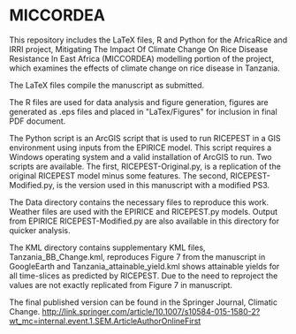 MICCORDEA
========

This repository includes the LaTeX files, R and Python for the AfricaRice and IRRI project, Mitigating The Impact Of Climate Change On Rice Disease Resistance In East Africa (MICCORDEA) modelling portion of the project, which examines the effects of climate change on rice disease in Tanzania.

The LaTeX files compile the manuscript as submitted.

The R files are used for data analysis and figure generation, figures are generated as .eps files and placed in "LaTex/Figures" for inclusion in final PDF document.

The Python script is an ArcGIS script that is used to run RICEPEST in a GIS environment using inputs from the EPIRICE model. This script requires a Windows operating system and a valid installation of ArcGIS to run. Two scripts are available. The first, RICEPEST-Original.py, is a replication of the original RICEPEST model minus some features. The second, RICEPEST-Modified.py, is the version used in this manuscript with a modified PS3.

The Data directory contains the necessary files to reproduce this work. Weather files are used with the EPIRICE and RICEPEST.py models. Output from EPIRICE RICEPEST-Modified.py are also available in this directory for quicker analysis.

The KML directory contains supplementary KML files, Tanzania_BB_Change.kml, reproduces Figure 7 from the manuscript in GoogleEarth and Tanzania_attainable_yield.kml shows attainable yields for all time-slices as predicted by RICEPEST. Due to the need to reproject the values are not exactly replicated from Figure 7 in manuscript.

The final published version can be found in the Springer Journal, Climatic Change. http://link.springer.com/article/10.1007/s10584-015-1580-2?wt_mc=internal.event.1.SEM.ArticleAuthorOnlineFirst
